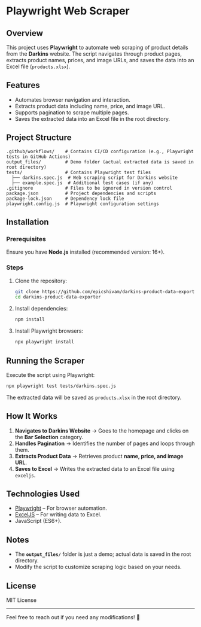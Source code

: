 # Playwright Web Scraper

## Overview
This project uses **Playwright** to automate web scraping of product details from the **Darkins** website. The script navigates through product pages, extracts product names, prices, and image URLs, and saves the data into an Excel file (`products.xlsx`).

## Features
- Automates browser navigation and interaction.
- Extracts product data including name, price, and image URL.
- Supports pagination to scrape multiple pages.
- Saves the extracted data into an Excel file in the root directory.

## Project Structure
```
.github/workflows/    # Contains CI/CD configuration (e.g., Playwright tests in GitHub Actions)
output_files/         # Demo folder (actual extracted data is saved in root directory)
tests/                # Contains Playwright test files
  ├── darkins.spec.js  # Web scraping script for Darkins website
  ├── example.spec.js  # Additional test cases (if any)
.gitignore            # Files to be ignored in version control
package.json          # Project dependencies and scripts
package-lock.json     # Dependency lock file
playwright.config.js  # Playwright configuration settings
```

## Installation
### Prerequisites
Ensure you have **Node.js** installed (recommended version: 16+).

### Steps
1. Clone the repository:
   ```sh
   git clone https://github.com/epicshivam/darkins-product-data-exporter
   cd darkins-product-data-exporter

   ```

2. Install dependencies:
   ```sh
   npm install
   ```

3. Install Playwright browsers:
   ```sh
   npx playwright install
   ```

## Running the Scraper
Execute the script using Playwright:
```sh
npx playwright test tests/darkins.spec.js
```

The extracted data will be saved as `products.xlsx` in the root directory.

## How It Works
1. **Navigates to Darkins Website** → Goes to the homepage and clicks on the **Bar Selection** category.
2. **Handles Pagination** → Identifies the number of pages and loops through them.
3. **Extracts Product Data** → Retrieves product **name, price, and image URL**.
4. **Saves to Excel** → Writes the extracted data to an Excel file using `exceljs`.

## Technologies Used
- [Playwright](https://playwright.dev/) – For browser automation.
- [ExcelJS](https://www.npmjs.com/package/exceljs) – For writing data to Excel.
- JavaScript (ES6+).

## Notes
- The **`output_files/`** folder is just a demo; actual data is saved in the root directory.
- Modify the script to customize scraping logic based on your needs.

## License
MIT License

---
Feel free to reach out if you need any modifications! 🚀
